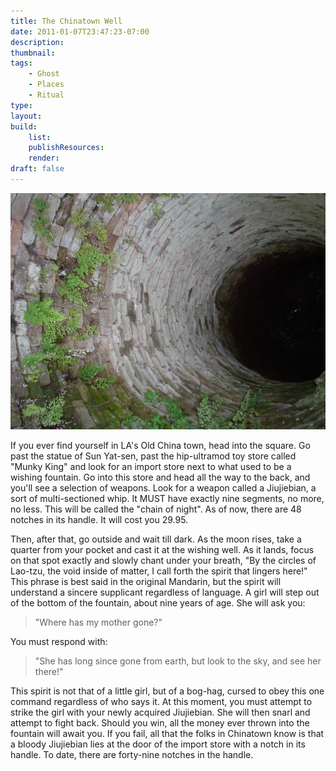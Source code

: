 ```yaml
---
title: The Chinatown Well
date: 2011-01-07T23:47:23-07:00
description:
thumbnail:
tags:
    - Ghost
    - Places
    - Ritual
type:
layout:
build:
    list:
    publishResources:
    render:
draft: false
---
```


<section>

![Well](Well.jpg)

If you ever find yourself in LA's Old China town, head into the square. Go past the statue of Sun Yat-sen, past the hip-ultramod toy store called "Munky King" and look for an import store next to what used to be a wishing fountain. Go into this store and head all the way to the back, and you'll see a selection of weapons. Look for a weapon called a Jiujiebian, a sort of multi-sectioned whip. It MUST have exactly nine segments, no more, no less. This will be called the "chain of night". As of now, there are 48 notches in its handle. It will cost you 29.95.

Then, after that, go outside and wait till dark. As the moon rises, take a quarter from your pocket and cast it at the wishing well. As it lands, focus on that spot exactly and slowly chant under your breath, "By the circles of Lao-tzu, the void inside of matter, I call forth the spirit that lingers here!" This phrase is best said in the original Mandarin, but the spirit will understand a sincere supplicant regardless of language. A girl will step out of the bottom of the fountain, about nine years of age. She will ask you:

> "Where has my mother gone?"

You must respond with:

> "She has long since gone from earth, but look to the sky, and see her there!"

This spirit is not that of a little girl, but of a bog-hag, cursed to obey this one command regardless of who says it. At this moment, you must attempt to strike the girl with your newly acquired Jiujiebian. She will then snarl and attempt to fight back. Should you win, all the money ever thrown into the fountain will await you. If you fail, all that the folks in Chinatown know is that a bloody Jiujiebian lies at the door of the import store with a notch in its handle. To date, there are forty-nine notches in the handle.

</section>
